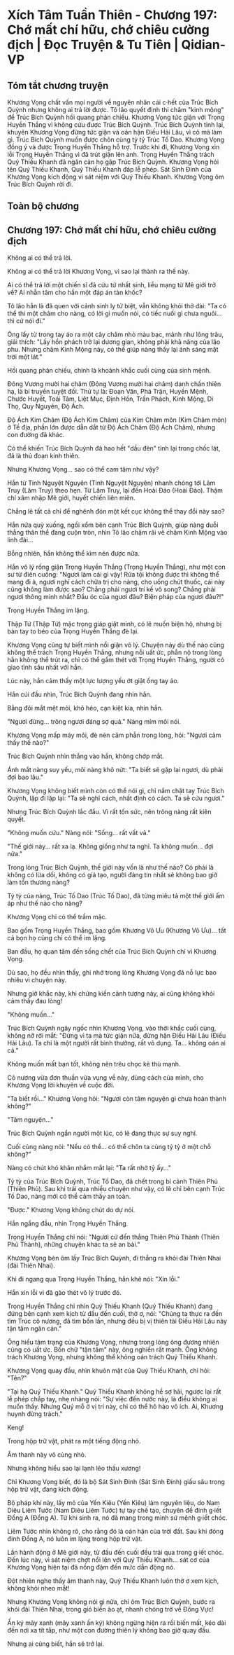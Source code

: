 # Xích Tâm Tuần Thiên - Chương 197: Chớ mất chí hữu, chớ chiêu cường địch | Đọc Truyện & Tu Tiên | Qidian-VP



## Tóm tắt chương truyện

Khương Vọng chất vấn mọi người về nguyên nhân cái c·hết của Trúc Bích Quỳnh nhưng không ai trả lời được. Tô lão quyết định thi châm "kinh mộng" để Trúc Bích Quỳnh hồi quang phản chiếu. Khương Vọng tức giận với Trọng Huyền Thắng vì không cứu được Trúc Bích Quỳnh. Trúc Bích Quỳnh tỉnh lại, khuyên Khương Vọng đừng tức giận và oán hận Điếu Hải Lâu, vì cô mà làm gì. Trúc Bích Quỳnh muốn được chôn cùng tỷ tỷ Trúc Tố Dao. Khương Vọng đồng ý và được Trọng Huyền Thắng hỗ trợ. Trước khi đi, Khương Vọng xin lỗi Trọng Huyền Thắng vì đã trút giận lên anh. Trọng Huyền Thắng trách Quý Thiếu Khanh đã ngăn cản họ gặp Trúc Bích Quỳnh. Khương Vọng hỏi tên Quý Thiếu Khanh, Quý Thiếu Khanh đáp lễ phép. Sát Sinh Đinh của Khương Vọng kích động vì sát niệm với Quý Thiếu Khanh. Khương Vọng ôm Trúc Bích Quỳnh rời đi.


## Toàn bộ chương

## Chương 197: Chớ mất chí hữu, chớ chiêu cường địch

Không ai có thể trả lời.

Không ai có thể trả lời Khương Vọng, vì sao lại thành ra thế này.

Ai có thể trả lời một chiến sĩ đã cửu tử nhất sinh, liều mạng từ Mê giới trở về? Ai nhẫn tâm cho hắn một đáp án tàn khốc?

Tô lão hẳn là đã quen với cảnh sinh ly tử biệt, vẫn không khỏi thở dài: "Ta có thể thi một châm cho nàng, có lời gì muốn nói, có tiếc nuối gì chưa nguôi... thì cứ nói đi."

Ông lấy từ trong tay áo ra một cây châm nhỏ màu bạc, mảnh như lông trâu, giải thích: "Lấy hồn phách trở lại dương gian, không phải khả năng của lão phu. Nhưng châm Kinh Mộng này, có thể giúp nàng thấy lại ánh sáng mặt trời một lát."

Hồi quang phản chiếu, chính là khoảnh khắc cuối cùng của sinh mệnh.

Đông Vương mười hai châm (Đông Vương mười hai châm) danh chấn thiên hạ, là bí truyền tuyệt đối. Thứ tự là: Đoạn Văn, Phá Trận, Huyền Mệnh, Chước Huyết, Toái Tâm, Liệt Mục, Định Hồn, Trấn Phách, Kinh Mộng, Di Thọ, Quy Nguyên, Độ Ách.

Độ Ách Kim Châm (Độ Ách Kim Châm) của Kim Châm môn (Kim Châm môn) ở Tề địa, phần lớn được dẫn dắt từ Độ Ách Châm (Độ Ách Châm), nhưng con đường đã khác.

Có thể khiến Trúc Bích Quỳnh đã hao hết "dầu đèn" tỉnh lại trong chốc lát, đã là thủ đoạn kinh thiên.

Nhưng Khương Vọng... sao có thể cam tâm như vậy?

Hắn từ Tinh Nguyệt Nguyên (Tinh Nguyệt Nguyên) nhanh chóng tới Lâm Truy (Lâm Truy) theo hẹn. Từ Lâm Truy, lại đến Hoài Đảo (Hoài Đảo). Thậm chí xâm nhập Mê giới, huyết chiến liên miên.

Chẳng lẽ tất cả chỉ để nghênh đón một kết cục không thể thay đổi này sao?

Hắn nửa quỳ xuống, ngồi xổm bên cạnh Trúc Bích Quỳnh, giúp nàng duỗi thẳng thân thể đang cuộn tròn, nhìn Tô lão chậm rãi vê châm Kinh Mộng vào linh đài...

Bỗng nhiên, hắn không thể kìm nén được nữa.

Hắn vô lý rống giận Trọng Huyền Thắng (Trọng Huyền Thắng), như một con sư tử điên cuồng: "Ngươi làm cái gì vậy! Rửa tội không được thì không thể mang đi à, ngươi nghĩ cách chữa trị cho nàng, cho uống chút thuốc, cái này cũng không làm được sao? Chẳng phải ngươi trí kế vô song? Chẳng phải ngươi thông minh nhất? Đầu óc của ngươi đâu? Biện pháp của ngươi đâu?!"

Trọng Huyền Thắng im lặng.

Thập Tứ (Thập Tứ) mặc trọng giáp giật mình, có lẽ muốn biện hộ, nhưng bị bàn tay to béo của Trọng Huyền Thắng đè lại.

Khương Vọng cũng tự biết mình nổi giận vô lý. Chuyện này dù thế nào cũng không thể trách Trọng Huyền Thắng, nhưng nỗi uất ức, phẫn nộ trong lòng hắn không thể trút ra, chỉ có thể gầm thét với Trọng Huyền Thắng, người có giao tình sâu nhất với hắn.

Lúc này, hắn cảm thấy một lực lượng yếu ớt giật ống tay áo.

Hắn cúi đầu nhìn, Trúc Bích Quỳnh đang nhìn hắn.

Bằng đôi mắt mệt mỏi, khô héo, cạn kiệt kia, nhìn hắn.

"Ngươi đừng... trông ngươi đáng sợ quá." Nàng mím môi nói.

Khương Vọng mấp máy môi, đè nén căm phẫn trong lòng, hỏi: "Ngươi cảm thấy thế nào?"

Trúc Bích Quỳnh nhìn thẳng vào hắn, không chớp mắt.

Ánh mắt nàng suy yếu, môi nàng khô nứt: "Ta biết sẽ gặp lại ngươi, dù phải đợi bao lâu."

Khương Vọng không biết mình còn có thể nói gì, chỉ nắm chặt tay Trúc Bích Quỳnh, lặp đi lặp lại: "Ta sẽ nghĩ cách, nhất định có cách. Ta sẽ cứu ngươi."

Nhưng Trúc Bích Quỳnh lắc đầu. Vì rất tốn sức, nên trông nàng rất kiên quyết.

"Không muốn cứu." Nàng nói: "Sống... rất vất vả."

"Thế giới này... rất xa lạ. Không giống như ta nghĩ. Ta không muốn... đợi nữa."

Trong lòng Trúc Bích Quỳnh, thế giới này vốn là như thế nào? Có phải là không có lừa dối, không có giả tạo, người đáng tin nhất sẽ không bao giờ làm tổn thương nàng?

Tỷ tỷ của nàng, Trúc Tố Dao (Trúc Tố Dao), đã từng miêu tả một thế giới ấm áp như thế nào cho nàng?

Khương Vọng chỉ có thể trầm mặc.

Bao gồm Trọng Huyền Thắng, bao gồm Khương Vô Ưu (Khương Vô Ưu)... tất cả bọn họ cũng chỉ có thể im lặng.

Ban đầu, họ quan tâm đến sống chết của Trúc Bích Quỳnh chỉ vì Khương Vọng.

Dù sao, họ đều nhìn thấy, ghi nhớ trong lòng Khương Vọng đã nỗ lực bao nhiêu vì chuyện này.

Nhưng giờ khắc này, khi chứng kiến cảnh tượng này, ai cũng không khỏi cảm thấy đau lòng!

"Không muốn..."

Trúc Bích Quỳnh ngây ngốc nhìn Khương Vọng, vào thời khắc cuối cùng, không nỡ rời mắt: "Đừng vì ta mà tức giận nữa, đừng hận Điếu Hải Lâu (Điếu Hải Lâu). Ta chỉ là một người rất bình thường, rất vô dụng. Ta... không oán ai cả."

Không muốn mất bạn tốt, không nên trêu chọc kẻ thù mạnh.

Cô nương vừa đơn thuần vừa vụng về này, dùng cách của mình, cho Khương Vọng lời khuyên về cuộc đời.

"Ta biết rồi..." Khương Vọng hỏi: "Ngươi còn tâm nguyện gì chưa hoàn thành không?"

"Tâm nguyện..."

Trúc Bích Quỳnh ngẩn người một lúc, có lẽ đang thực sự suy nghĩ.

Cuối cùng nàng nói: "Nếu có thể... có thể chôn ta cùng tỷ tỷ ở một chỗ không?"

Nàng có chút khó khăn nhắm mắt lại: "Ta rất nhớ tỷ ấy..."

Tỷ tỷ của Trúc Bích Quỳnh, Trúc Tố Dao, đã chết trong bí cảnh Thiên Phủ (Thiên Phủ). Sau khi trải qua nhiều chuyện như vậy, có lẽ chỉ bên cạnh Trúc Tố Dao, nàng mới có thể cảm thấy an toàn.

"Được." Khương Vọng không chút do dự nói.

Hắn ngẩng đầu, nhìn Trọng Huyền Thắng.

Trọng Huyền Thắng chỉ nói: "Ngươi cứ đến thẳng Thiên Phủ Thành (Thiên Phủ Thành), những chuyện khác ta sẽ an bài."

Khương Vọng bèn ôm lấy Trúc Bích Quỳnh, đi thẳng ra khỏi đài Thiên Nhai (đài Thiên Nhai).

Khi đi ngang qua Trọng Huyền Thắng, hắn khẽ nói: "Xin lỗi."

Hắn xin lỗi vì đã gào thét vô lý trước đó.

Trọng Huyền Thắng chỉ nhìn Quý Thiếu Khanh (Quý Thiếu Khanh) đang đứng bên cạnh xem kịch từ đầu đến cuối, thờ ơ, nói: "Chúng ta thực ra đến tìm Trúc cô nương, đã tìm bốn lần, nhưng đều bị vị thiên tài Điếu Hải Lâu này tận tâm ngăn cản."

Ông hiểu tâm trạng của Khương Vọng, nhưng trong lòng ông đương nhiên cũng có uất ức. Bốn chữ "tận tâm" này, ông nghiến rất mạnh. Ông không trách Khương Vọng, nhưng không thể không oán trách Quý Thiếu Khanh.

Khương Vọng quay đầu, nhìn khuôn mặt của Quý Thiếu Khanh, chỉ hỏi: "Tên?"

"Tại hạ Quý Thiếu Khanh." Quý Thiếu Khanh không hề sợ hãi, ngược lại rất lễ phép chắp tay, nhẹ nhàng nói: "Sự việc đến nước này, là điều không ai muốn thấy. Nhưng Quý mỗ ở vị trí này, chỉ có thể hô hào vô ích. Ai, Khương huynh đừng trách."

Keng!

Trong hộp trữ vật, phát ra một tiếng động nhỏ.

Âm thanh này vô cùng nhỏ.

Nhưng không hiểu sao lại lạnh lẽo thấu xương!

Chỉ Khương Vọng biết, đó là bộ Sát Sinh Đinh (Sát Sinh Đinh) giấu sâu trong hộp trữ vật, đang kích động.

Bộ pháp khí này, lấy mỏ của Yến Kiêu (Yến Kiêu) làm nguyên liệu, do Nam Diêu Liêm Tước (Nam Diêu Liêm Tước) tự tay chế tạo, chuyên để đinh g·iết Đổng A (Đổng A). Từ khi sinh ra, nó đã mang trong mình sứ mệnh g·iết chóc.

Liêm Tước nhìn không rõ, cho rằng đó là oán hận của trời đất. Sau khi đóng đinh Đổng A, nó luôn im lặng trong hộp trữ vật.

Lần hành động ở Mê giới này, từ đầu đến cuối đều trải qua trong g·iết chóc. Đến lúc này, vì sát niệm chợt nổi lên với Quý Thiếu Khanh... sát cơ của Khương Vọng hiện tại đã nồng đậm đến mức dẫn động nó.

Đột nhiên nghe thấy âm thanh này, Quý Thiếu Khanh luôn thờ ơ xem kịch, không khỏi nheo mắt!

Nhưng Khương Vọng không nói gì nữa, chỉ ôm Trúc Bích Quỳnh, bước ra khỏi đài Thiên Nhai, trong gió biển ào ạt, nhanh chóng trở về Đông Vực!

Ấn ký mây xanh (mây xanh ấn ký) không ngừng hiện ra rồi biến mất, kéo dài đến nơi xa tít tắp, như một con đường thiên lý không bao giờ quay đầu.

Nhưng ai cũng biết, hắn sẽ trở lại.